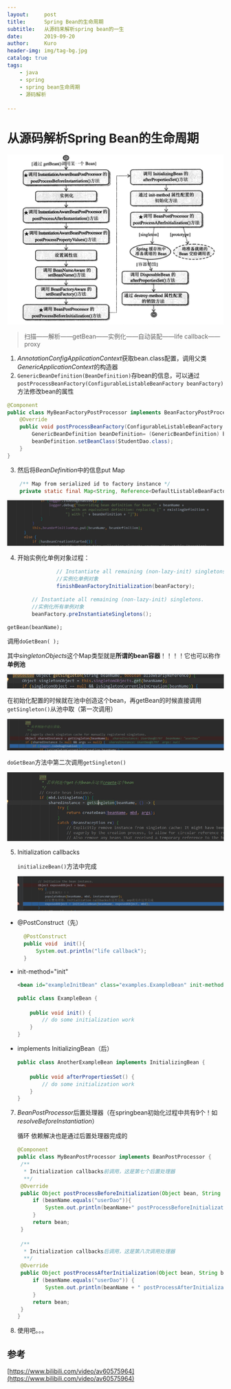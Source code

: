 ```yaml
---
layout:     post
title:      Spring Bean的生命周期
subtitle:   从源码来解析spring bean的一生 
date:       2019-09-20
author:     Kuro
header-img: img/tag-bg.jpg
catalog: true
tags:
    - java
    - spring
    - spring bean生命周期
    - 源码解析

---
```


# 从源码解析Spring Bean的生命周期

![img](https://github.com/KuroChan1998/KuroChan1998.github.io/blob/master/img/mdimg/937513-20160507202024015-234747937.png?raw=true)

> 扫描——解析——getBean——实例化——自动装配——life callback——proxy

1. *AnnotationConfigApplicationContext*获取bean.class配置，调用父类*GenericApplicationContext*的构造器
2. `GenericBeanDefinition(BeanDefinition)`存bean的信息，可以通过`postProcessBeanFactory(ConfigurableListableBeanFactory beanFactory)`方法修改bean的属性

```java
@Component
public class MyBeanFactoryPostProcessor implements BeanFactoryPostProcessor {
	@Override
	public void postProcessBeanFactory(ConfigurableListableBeanFactory beanFactory) throws BeansException {
		GenericBeanDefinition beanDefinition= (GenericBeanDefinition) beanFactory.getBeanDefinition("userDao");
		beanDefinition.setBeanClass(StudentDao.class);
	}
}
```

3. 然后将*BeanDefinition*中的信息put Map

```java
	/** Map from serialized id to factory instance */
	private static final Map<String, Reference<DefaultListableBeanFactory>> serializableFactories = new ConcurrentHashMap<>(8);
```

![Snipaste_2019-09-17_17-54-52.jpg](https://github.com/KuroChan1998/KuroChan1998.github.io/blob/master/img/mdimg/Snipaste_2019-09-17_17-54-52.jpg?raw=true)

4. 开始实例化单例对象过程：

```java
				// Instantiate all remaining (non-lazy-init) singletons.
				//实例化单例对象
				finishBeanFactoryInitialization(beanFactory);
```

```java
        // Instantiate all remaining (non-lazy-init) singletons.
        //实例化所有单例对象
        beanFactory.preInstantiateSingletons();
```

`getBean(beanName);`

调用`doGetBean( );`

其中*singletonObjects*这个Map类型就是**所谓的bean容器**！！！！它也可以称作**单例池**

![Snipaste_2019-09-17_22-07-59](https://github.com/KuroChan1998/KuroChan1998.github.io/blob/master/img/mdimg/Snipaste_2019-09-17_22-07-59.jpg?raw=true)

​	在初始化配置的时候就在池中创造这个bean，再getBean的时候直接调用`getSingleton()`从池中取（第一次调用）

![Snipaste_2019-09-17_22-35-38](https://github.com/KuroChan1998/KuroChan1998.github.io/blob/master/img/mdimg/Snipaste_2019-09-17_22-35-38.jpg?raw=true)

`doGetBean`方法中第二次调用`getSingleton()`

![Snipaste_2019-09-17_22-35-38](https://github.com/KuroChan1998/KuroChan1998.github.io/blob/master/img/mdimg/Snipaste_2019-09-18_09-08-12.jpg?raw=true)

5. Initialization callbacks

   `initializeBean()`方法中完成

   ![Snipaste_2019-09-18_13-44-44](https://github.com/KuroChan1998/KuroChan1998.github.io/blob/master/img/mdimg/Snipaste_2019-09-18_13-44-44.jpg?raw=true)

- @PostConstruct（先）

  ```java
  	@PostConstruct
  	public void  init(){
  		System.out.println("life callback");
  	}
  ```

- init-method="init"

  ```xml
  <bean id="exampleInitBean" class="examples.ExampleBean" init-method="init"/>
  ```

  ```java
  public class ExampleBean {
  
      public void init() {
          // do some initialization work
      }
  }
  ```

- implements InitializingBean（后）

  ```java
  public class AnotherExampleBean implements InitializingBean {
  
      public void afterPropertiesSet() {
          // do some initialization work
      }
  }
  ```

7. *BeanPostProcessor*后置处理器（在springbean初始化过程中共有9个！如*resolveBeforeInstantiation*）

   循环 依赖解决也是通过后置处理器完成的

   ```java
   @Component
   public class MyBeanPostProcessor implements BeanPostProcessor {
   	/**
   	 * Initialization callbacks前调用，这是第七个后置处理器
   	 **/
   	@Override
   	public Object postProcessBeforeInitialization(Object bean, String beanName) throws BeansException {
   		if (beanName.equals("userDao")){
   			System.out.println(beanName+" postProcessBeforeInitialization");
   		}
   		return bean;
   	}
   
   	/**
   	 * Initialization callbacks后调用，这是第八次调用处理器
   	 **/
   	@Override
   	public Object postProcessAfterInitialization(Object bean, String beanName) throws BeansException {
   		if (beanName.equals("userDao")) {
   			System.out.println(beanName + " postProcessAfterInitialization");
   		}
   		return bean;
   	}
   }
   ```

8. 使用吧。。。



## 参考

[https://www.bilibili.com/video/av60575964](https://www.bilibili.com/video/av60575964)

